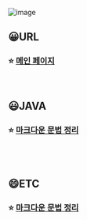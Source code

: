 ![image](https://github.com/MinHyun-code/blog/assets/72852292/6fc1be9b-c98f-4636-b5c3-f4a86b1d2ce4)

## 😀URL

### ⭐ [메인 페이지](https://minhyun-code.github.io/blog)

<br>

## 😃JAVA

### ⭐ [마크다운 문법 정리](https://minhyun-code.github.io/blog/java/2023/10/26/spring_ioc_di.html)

<br>
<br>

## 😄ETC

### ⭐ [마크다운 문법 정리](https://minhyun-code.github.io/blog/2023/10/25/markdown_summary.html)

